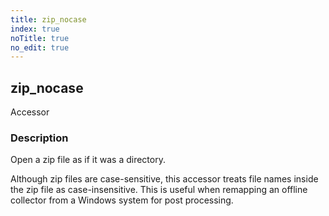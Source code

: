 ```yaml
---
title: zip_nocase
index: true
noTitle: true
no_edit: true
---
```




<div class="vql_item"></div>


## zip_nocase
<span class='vql_type pull-right page-header'>Accessor</span>


### Description

Open a zip file as if it was a directory.

Although zip files are case-sensitive, this accessor treats file
names inside the zip file as case-insensitive. This is useful when
remapping an offline collector from a Windows system for post
processing.


